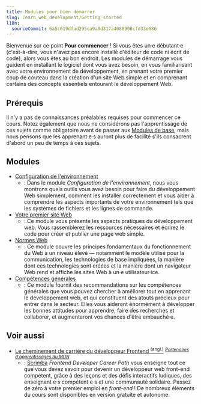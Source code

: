```yaml
---
title: Modules pour bien démarrer
slug: Learn_web_development/Getting_started
l10n:
  sourceCommit: 6a5c619dfad295ca9a9d317a4088908cfd33e686
---
```


Bienvenue sur ce point **Pour commencer**&nbsp;! Si vous êtes un·e débutant·e (c'est-à-dire, vous n'avez pas encore installé d'éditeur de code ni écrit de code), alors vous êtes au bon endroit. Les modules de démarrage vous guident en installant le logiciel dont vous avez besoin, en vous familiarisant avec votre environnement de développement, en prenant votre premier coup de couteau dans la création d'un site Web simple et en comprenant certains des concepts essentiels entourant le développement Web.

## Prérequis

Il n'y a pas de connaissances préalables requises pour commencer ce cours. Notez également que nous ne considérons pas l'apprentissage de ces sujets comme obligatoire avant de passer aux [Modules de base](/fr/docs/Learn_web_development/Core), mais nous pensons que les apprenant·e·s auront plus de facilité s'ils consacrent d'abord un peu de temps à ces sujets.

## Modules

- [Configuration de l'environnement](/fr/docs/Learn_web_development/Getting_started/Environment_setup)
  - : Dans le module _Configuration de l'environnement_, nous vous montrons quels outils vous avez besoin pour faire du développement Web simplement, comment les installer correctement et vous aider à comprendre les aspects importants de votre environnement tels que les systèmes de fichiers et les lignes de commande.
- [Votre premier site Web](/fr/docs/Learn_web_development/Getting_started/Your_first_website)
  - : Ce module vous présente les aspects pratiques du développement web. Vous rassemblerez les ressources nécessaires et écrirez le code pour créer et publier une page web simple.
- [Normes Web](/fr/docs/Learn_web_development/Getting_started/Web_standards)
  - : Ce module couvre les principes fondamentaux du fonctionnement du Web à un niveau élevé — notamment le modèle utilisé pour la communication, les technologies de base impliquées, la manière dont ces technologies sont créées et la manière dont un navigateur Web rend et affiche les sites Web à un·e utilisateur·ice.
- [Compétences générales](/fr/docs/Learn_web_development/Getting_started/Soft_skills)
  - : Ce module fournit des recommandations sur les compétences générales que vous pouvez chercher à améliorer tout en apprenant le développement web, et qui constituent des atouts précieux pour entrer dans le secteur. Elles vous aideront énormément à développer les bonnes attitudes pour apprendre, faire des recherches et collaborer, et augmenteront vos chances d'être embauché·e.

## Voir aussi

- [Le cheminement de carrière du développeur Frontend <sup>(angl.)</sup>](https://scrimba.com/the-frontend-developer-career-path-c0j?via=mdn) <sup>[_Partenaires d'apprentissages du MDN_](/fr/docs/MDN/Writing_guidelines/Learning_content#liens_partenaires_et_intégrations)</sup>
  - : [Scrimba](https://scrimba.com?via=mdn) _Frontend Developer Career Path_ vous enseigne tout ce que vous devez savoir pour devenir un développeur web front-end compétent, grâce à des leçons et des défis interactifs ludiques, des enseignant·e·s compétent·e·s et une communauté solidaire. Passez de zéro à votre premier emploi en <i lang="en">front-end</i>&nbsp;! De nombreux éléments du cours sont disponibles en version gratuite et autonome.
